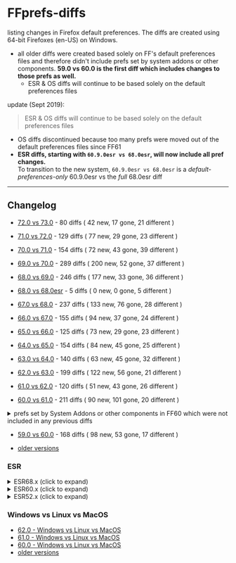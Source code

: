 # FFprefs-diffs
listing changes in Firefox default preferences. The diffs are created using 64-bit Firefoxes (en-US) on Windows.

* all older diffs were created based solely on FF's default preferences files and therefore didn't include prefs
set by system addons or other components. **59.0 vs 60.0 is the first diff which includes changes to those prefs as well.**
  * ESR & OS diffs will continue to be based solely on the default preferences files

update (Sept 2019):

> ESR & OS diffs will continue to be based solely on the default preferences files

* OS diffs discontinued because too many prefs were moved out of the default preferences files since FF61
* **ESR diffs, starting with `60.9.0esr vs 68.0esr`, will now include all pref changes. <br>**
To transition to the new system, `60.9.0esr vs 68.0esr` is a *default-preferences-only* 60.9.0esr vs the *full* 68.0esr diff

___

## Changelog

* [72.0 vs 73.0](https://github.com/earthlng/FFprefs-diffs/blob/master/diffs/7x/diff-v72.0-vs-v73.0.log.js "72.0 vs 73.0") - 80 diffs ( 42 new, 17 gone, 21 different )

* [71.0 vs 72.0](https://github.com/earthlng/FFprefs-diffs/blob/master/diffs/7x/diff-v71.0-vs-v72.0.log.js "71.0 vs 72.0") - 129 diffs ( 77 new, 29 gone, 23 different )

* [70.0 vs 71.0](https://github.com/earthlng/FFprefs-diffs/blob/master/diffs/7x/diff-v70.0-vs-v71.0.log.js "70.0 vs 71.0") - 154 diffs ( 72 new, 43 gone, 39 different )

* [69.0 vs 70.0](https://github.com/earthlng/FFprefs-diffs/blob/master/diffs/7x/diff-v69.0-vs-v70.0.log.js "69.0 vs 70.0") - 289 diffs ( 200 new, 52 gone, 37 different )

* [68.0 vs 69.0](https://github.com/earthlng/FFprefs-diffs/blob/master/diffs/6x/diff-v68.0-vs-v69.0.log.js "68.0 vs 69.0") - 246 diffs ( 177 new, 33 gone, 36 different )

* [68.0 vs 68.0esr](https://github.com/earthlng/FFprefs-diffs/blob/master/diffs/6x/diff-v68.0-vs-v68.0esr.log.js "68.0 vs 68.0 ESR") - 5 diffs ( 0 new, 0 gone, 5 different )

* [67.0 vs 68.0](https://github.com/earthlng/FFprefs-diffs/blob/master/diffs/6x/diff-v67.0-vs-v68.0.log.js "67.0 vs 68.0") - 237 diffs ( 133 new, 76 gone, 28 different )

* [66.0 vs 67.0](https://github.com/earthlng/FFprefs-diffs/blob/master/diffs/6x/diff-v66.0-vs-v67.0.log.js "66.0 vs 67.0") - 155 diffs ( 94 new, 37 gone, 24 different )

* [65.0 vs 66.0](https://github.com/earthlng/FFprefs-diffs/blob/master/diffs/6x/diff-v65.0-vs-v66.0.log.js "65.0 vs 66.0") - 125 diffs ( 73 new, 29 gone, 23 different )

* [64.0 vs 65.0](https://github.com/earthlng/FFprefs-diffs/blob/master/diffs/6x/diff-v64.0-vs-v65.0.log.js "64.0 vs 65.0") - 154 diffs ( 84 new, 45 gone, 25 different )

* [63.0 vs 64.0](https://github.com/earthlng/FFprefs-diffs/blob/master/diffs/6x/diff-v63.0-vs-v64.0.log.js "63.0 vs 64.0") - 140 diffs ( 63 new, 45 gone, 32 different )

* [62.0 vs 63.0](https://github.com/earthlng/FFprefs-diffs/blob/master/diffs/6x/diff-v62.0-vs-v63.0.log.js "62.0 vs 63.0") - 199 diffs ( 122 new, 56 gone, 21 different )

* [61.0 vs 62.0](https://github.com/earthlng/FFprefs-diffs/blob/master/diffs/6x/diff-v61.0-vs-v62.0.log.js "61.0 vs 62.0") - 120 diffs ( 51 new, 43 gone, 26 different )

* [60.0 vs 61.0](https://github.com/earthlng/FFprefs-diffs/blob/master/diffs/6x/diff-v60.0-vs-v61.0.log.js "60.0 vs 61.0") - 211 diffs ( 90 new, 101 gone, 20 different )

<details><summary>prefs set by System Addons or other components in FF60 which were not included in any previous diffs</summary><p>

```js
pref("app.shield.optoutstudies.enabled", true);
pref("browser.newtabpage.activity-stream.collapseTopSites", false);
pref("browser.newtabpage.activity-stream.default.sites", "https://www.youtube.com/,https://www.facebook.com/,https://www.wikipedia.org/,https://www.reddit.com/,https://www.amazon.com/,https://twitter.com/");
pref("browser.newtabpage.activity-stream.disableSnippets", false);
pref("browser.newtabpage.activity-stream.feeds.favicon", true);
pref("browser.newtabpage.activity-stream.feeds.migration", true);
pref("browser.newtabpage.activity-stream.feeds.newtabinit", true);
pref("browser.newtabpage.activity-stream.feeds.places", true);
pref("browser.newtabpage.activity-stream.feeds.prefs", true);
pref("browser.newtabpage.activity-stream.feeds.section.highlights", true);
pref("browser.newtabpage.activity-stream.feeds.section.topstories", false);
pref("browser.newtabpage.activity-stream.feeds.section.topstories.options", "{\"api_key_pref\":\"extensions.pocket.oAuthConsumerKey\",\"hidden\":true,\"provider_description\":\"pocket_description\",\"provider_icon\":\"pocket\",\"provider_name\":\"Pocket\",\"read_more_endpoint\":\"https://getpocket.com/explore/trending?src=fx_new_tab\",\"stories_endpoint\":\"https://getpocket.cdn.mozilla.net/v3/firefox/global-recs?version=3&consumer_key=$apiKey&locale_lang=en-US&feed_variant=default_spocs_off\",\"stories_referrer\":\"https://getpocket.com/recommendations\",\"privacy_notice_link\":\"https://www.mozilla.org/privacy/firefox/#suggest-relevant-content\",\"disclaimer_link\":\"https://getpocket.com/firefox/new_tab_learn_more\",\"topics_endpoint\":\"https://getpocket.cdn.mozilla.net/v3/firefox/trending-topics?version=2&consumer_key=$apiKey&locale_lang=en-US\",\"show_spocs\":false,\"personalized\":true}");
pref("browser.newtabpage.activity-stream.feeds.sections", true);
pref("browser.newtabpage.activity-stream.feeds.snippets", true);
pref("browser.newtabpage.activity-stream.feeds.systemtick", true);
pref("browser.newtabpage.activity-stream.feeds.telemetry", true);
pref("browser.newtabpage.activity-stream.feeds.topsites", true);
pref("browser.newtabpage.activity-stream.filterAdult", true);
pref("browser.newtabpage.activity-stream.migrationExpired", false);
pref("browser.newtabpage.activity-stream.migrationLastShownDate", 0);
pref("browser.newtabpage.activity-stream.migrationRemainingDays", 4);
pref("browser.newtabpage.activity-stream.section.highlights.collapsed", false);
pref("browser.newtabpage.activity-stream.section.topstories.collapsed", false);
pref("browser.newtabpage.activity-stream.section.topstories.showDisclaimer", true);
pref("browser.newtabpage.activity-stream.showSearch", true);
pref("browser.newtabpage.activity-stream.showSponsored", true);
pref("browser.newtabpage.activity-stream.showTopSites", true);
pref("browser.newtabpage.activity-stream.telemetry", true);
pref("browser.newtabpage.activity-stream.telemetry.ping.endpoint", "https://tiles.services.mozilla.com/v4/links/activity-stream");
pref("browser.newtabpage.activity-stream.tippyTop.service.endpoint", "https://activity-stream-icons.services.mozilla.com/v1/icons.json.br");
pref("extensions.pocket.api", "api.getpocket.com");
pref("extensions.pocket.oAuthConsumerKey", "40249-e88c401e1b1f2242d9e441c4");
pref("extensions.pocket.site", "getpocket.com");
pref("extensions.webcompat.perform_ua_overrides", true);
pref("pdfjs.cursorToolOnLoad", 0);
pref("pdfjs.defaultZoomValue", "");
pref("pdfjs.disableAutoFetch", false);
pref("pdfjs.disableFontFace", false);
pref("pdfjs.disablePageLabels", false);
pref("pdfjs.disablePageMode", false);
pref("pdfjs.disableRange", false);
pref("pdfjs.disableStream", false);
pref("pdfjs.enablePrintAutoRotate", false);
pref("pdfjs.enableWebGL", false);
pref("pdfjs.externalLinkTarget", 0);
pref("pdfjs.pdfBugEnabled", false);
pref("pdfjs.renderer", "canvas");
pref("pdfjs.renderInteractiveForms", false);
pref("pdfjs.showPreviousViewOnLoad", true);
pref("pdfjs.sidebarViewOnLoad", 0);
pref("pdfjs.useOnlyCssZoom", false);
```

</p></details>

* [59.0 vs 60.0](https://github.com/earthlng/FFprefs-diffs/blob/master/diffs/6x/diff-v59.0-vs-v60.0.log.js "59.0 vs 60.0") - 168 diffs ( 98 new, 53 gone, 17 different )

* [older versions](https://github.com/earthlng/FFprefs-diffs/tree/master/diffs)


### ESR

<details><summary>ESR68.x (click to expand)</summary><p>

* 68.4.0esr vs 68.5.0esr - no changes

* [68.3.0esr vs 68.4.0esr](https://github.com/earthlng/FFprefs-diffs/blob/master/diffs/ESR/diff-v68.3.0esr-vs-v68.4.0esr.log.js "68.3.0esr vs 68.4.0esr") - 2 diffs ( 1 new, 0 gone, 1 different )

* [68.2.0esr vs 68.3.0esr](https://github.com/earthlng/FFprefs-diffs/blob/master/diffs/ESR/diff-v68.2.0esr-vs-v68.3.0esr.log.js "68.2.0esr vs 68.3.0esr") - 2 diffs ( 0 new, 0 gone, 2 different )

* 68.1.0esr vs 68.2.0esr - no changes

* [68.0esr vs 68.1.0esr](https://github.com/earthlng/FFprefs-diffs/blob/master/diffs/ESR/diff-v68.0esr-vs-v68.1.0esr.log.js "68.0esr vs 68.1.0esr") - 8 diffs ( 7 new, 0 gone, 1 different )

* [60.9.0esr vs 68.0esr](https://github.com/earthlng/FFprefs-diffs/blob/master/diffs/ESR/diff-v60.9.0esr-vs-v68.0esr-full.log.js "60.9.0esr vs 68.0esr") - 1083 diffs ( 675 new, 328 gone, 80 different )

</p></details>

<details><summary>ESR60.x (click to expand)</summary><p>

* 60.8.0esr vs 60.9.0esr - no changes

* [60.7.0esr vs 60.8.0esr](https://github.com/earthlng/FFprefs-diffs/blob/master/diffs/ESR/diff-v60.7.0esr-vs-v60.8.0esr.log.js "60.7.0esr vs 60.8.0esr") - 13 diffs ( 1 new, 12 gone, 0 different )

* 60.6.0esr vs 60.7.0esr - no changes

* [60.5.0esr vs 60.6.0esr](https://github.com/earthlng/FFprefs-diffs/blob/master/diffs/ESR/diff-v60.5.0esr-vs-v60.6.0esr.log.js "60.5.0esr vs 60.6.0esr") - 8 diffs ( 1 new, 0 gone, 7 different )

* 60.4.0esr vs 60.5.0esr - no changes

* 60.3.0esr vs 60.4.0esr - no changes

* 60.2.0esr vs 60.3.0esr - no changes

* 60.1.0esr vs 60.2.0esr - no changes

* [60.0esr vs 60.1.0esr](https://github.com/earthlng/FFprefs-diffs/blob/master/diffs/ESR/diff-v60.0esr-vs-v60.1.0esr.log.js "60.0esr vs 60.1.0esr") - 3 diffs ( 0 new, 1 gone, 2 different )

* [52.9.0esr vs 60.0esr](https://github.com/earthlng/FFprefs-diffs/blob/master/diffs/ESR/diff-v52.9.0esr-vs-v60.0esr.log.js "52.9.0esr vs 60.0esr") - 1203 diffs ( 674 new, 322 gone, 207 different )

</p></details>

<details><summary>ESR52.x (click to expand)</summary><p>

* 52.8.0esr vs 52.9.0esr - no changes

* 52.7.0esr vs 52.8.0esr - no changes

* [52.6.0esr vs 52.7.0esr](https://github.com/earthlng/FFprefs-diffs/blob/master/diffs/ESR/diff-v52.6.0esr-vs-v52.7.0esr.log.js "52.6.0esr vs 52.7.0esr") - 2 diffs ( 0 new, 1 gone, 1 different )

* [52.5.0esr vs 52.6.0esr](https://github.com/earthlng/FFprefs-diffs/blob/master/diffs/ESR/diff-v52.5.0esr-vs-v52.6.0esr.log.js "52.5.0esr vs 52.6.0esr") - 5 diffs ( 1 new, 1 gone, 3 different )

* 52.4.0esr vs 52.5.0esr - no changes

* 52.3.0esr vs 52.4.0esr - no changes

* [52.2.0esr vs 52.3.0esr](https://github.com/earthlng/FFprefs-diffs/blob/master/diffs/ESR/diff-v52.2.0esr-vs-v52.3.0esr.log.js "52.2.0esr vs 52.3.0esr") - 1 diffs ( 0 new, 0 gone, 1 different )

* [52.1.0esr vs 52.2.0esr](https://github.com/earthlng/FFprefs-diffs/blob/master/diffs/ESR/diff-v52.1.0esr-vs-v52.2.0esr.log.js "52.1.0esr vs 52.2.0esr") - 3 diffs ( 3 new, 0 gone, 0 different )
  
* [52.0esr vs 52.1.0esr](https://github.com/earthlng/FFprefs-diffs/blob/master/diffs/ESR/diff-v52.0esr-vs-v52.1.0esr.log.js "52.0esr vs 52.1.0esr") - 2 diffs ( 0 new, 0 gone, 2 different )

</p></details>

### Windows vs Linux vs MacOS

* [62.0 - Windows vs Linux vs MacOS](https://earthlng.github.io/FFprefs-diffs/Firefox-v62.0.html)
* [61.0 - Windows vs Linux vs MacOS](https://earthlng.github.io/FFprefs-diffs/Firefox-v61.0.html)
* [60.0 - Windows vs Linux vs MacOS](https://earthlng.github.io/FFprefs-diffs/Firefox-v60.0.html)
* [older versions](https://earthlng.github.io/FFprefs-diffs/index.html)

